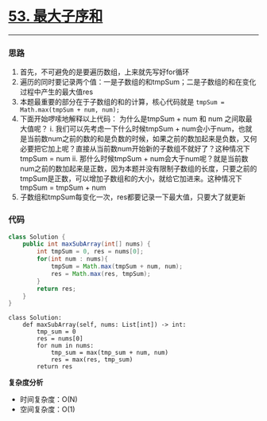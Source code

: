 # [53. 最大子序和](https://leetcode-cn.com/problems/maximum-subarray/)
***
### 思路

1. 首先，不可避免的是要遍历数组，上来就先写好for循环
2. 遍历的同时要记录两个值：一是子数组的和tmpSum；二是子数组的和在变化过程中产生的最大值res
3. 本题最重要的部分在于子数组的和的计算，核心代码就是
`tmpSum = Math.max(tmpSum + num, num);`
4. 下面开始啰嗦地解释以上代码：
为什么是tmpSum + num 和 num 之间取最大值呢？
i. 我们可以先考虑一下什么时候tmpSum + num会小于num，也就是当前数num之前的数的和是负数的时候，如果之前的数加起来是负数，又何必要把它加上呢？直接从当前数num开始新的子数组不就好了？这种情况下tmpSum = num
ii. 那什么时候tmpSum + num会大于num呢？就是当前数num之前的数加起来是正数，因为本题并没有限制子数组的长度，只要之前的tmpSum是正数，可以增加子数组和的大小，就给它加进来。这种情况下tmpSum = tmpSum + num
5. 子数组和tmpSum每变化一次，res都要记录一下最大值，只要大了就更新
### 代码
```java []
class Solution {
    public int maxSubArray(int[] nums) {
        int tmpSum = 0, res = nums[0];
        for(int num : nums){
            tmpSum = Math.max(tmpSum + num, num);
            res = Math.max(res, tmpSum);
        }
        return res;
    }
}
```

```python3 []
class Solution:
    def maxSubArray(self, nums: List[int]) -> int:
        tmp_sum = 0
        res = nums[0]
        for num in nums:
            tmp_sum = max(tmp_sum + num, num)
            res = max(res, tmp_sum)
        return res
```

**复杂度分析**
- 时间复杂度：O(N)
- 空间复杂度：O(1)
